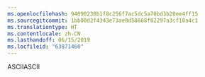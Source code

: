 ```yaml
---
ms.openlocfilehash: 94090230b1f8c256f7ac5dc5a70bd3b20ee4ff15
ms.sourcegitcommit: 1bb00d2f4343e73ae8d58668f02297a3cf10a4c1
ms.translationtype: HT
ms.contentlocale: zh-CN
ms.lasthandoff: 06/15/2019
ms.locfileid: "63871460"
---
```

<span data-ttu-id="c7a32-101">ASCII</span><span class="sxs-lookup"><span data-stu-id="c7a32-101">ASCII</span></span>
